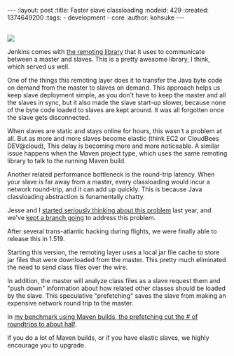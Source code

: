 --- :layout: post :title: Faster slave classloading :nodeid: 429 :created: 1374649200 :tags: - development - core :author: kohsuke ---

[  
![](https://upload.wikimedia.org/wikipedia/commons/thumb/8/84/Calcium_chloride_CaCl2.jpg/320px-Calcium_chloride_CaCl2.jpg)](http://en.wikipedia.org/wiki/Chloride)

Jenkins comes with [the remoting library](https://github.com/jenkinsci/remoting) that it uses to communicate between a master and slaves. This is a pretty awesome library, I think, which served us well.

One of the things this remoting layer does it to transfer the Java byte code on demand from the master to slaves on demand. This approach helps us keep slave deployment simple, as you don't have to keep the master and all the slaves in sync, but it also made the slave start-up slower, because none of the byte code loaded to slaves are kept around. It was all forgotten once the slave gets disconnected.

When slaves are static and stays online for hours, this wasn't a problem at all. But as more and more slaves become elastic (think EC2 or CloudBees DEV@cloud), This delay is becoming more and more noticeable. A similar issue happens when the Maven project type, which uses the same remoting library to talk to the running Maven build.

Another related performance bottleneck is the round-trip latency. When your slave is far away from a master, every classloading would incur a network round-trip, and it can add up quickly. This is because Java classloading abstraction is funamentally chatty.

Jesse and I [started seriously thinking about this problem](https://issues.jenkins-ci.org/browse/JENKINS-15120) last year, and we've [kept a branch going](https://github.com/jenkinsci/remoting/pull/10) to address this problem.

After several trans-atlantic hacking during flights, we were finally able to release this in 1.519.

Starting this version, the remoting layer uses a local jar file cache to store jar files that were downloaded from the master. This pretty much eliminated the need to send class files over the wire.

In addition, the master will analyze class files as a slave request them and "push down" information about how related other classes should be loaded by the slave. This speculative "prefetching" saves the slave from making an expensive network round trip to the master.

In [my benchmark using Maven builds, the prefetching cut the \# of roundtrips to about half](http://jenkins-ci.361315.n4.nabble.com/Efficient-class-jar-prefetching-in-remoting-td4665943.html).

If you do a lot of Maven builds, or if you have elastic slaves, we highly encourage you to upgrade.
